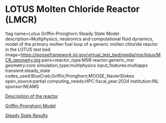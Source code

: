 # LOTUS Molten Chloride Reactor (LMCR)

!tag name=Lotus Griffin-Pronghorn Steady State Model
     description=Multiphysics, neutronics and computational fluid dynamics, model of the primary molten fuel loop of a generic molten chloride reactor in the LOTUS test bed
     image=https://mooseframework.inl.gov/virtual_test_bed/media/msr/lotus/MCR_geometry.jpg
     pairs=reactor_type:MSR
                       reactor:generic_msr
                       geometry:core
                       simulation_type:multiphysics
                       input_features:multiapps
                       transient:steady_state
                       codes_used:BlueCrab;Griffin;Pronghorn;MOOSE_NavierStokes
                       open_source:partial
                       computing_needs:HPC
                       fiscal_year:2024
                       institution:INL
                       sponsor:NEAMS

[Description of the reactor](lotus_description.md)

[Griffin-Pronghorn Model](lotus_multiphysics_model.md)

[Steady State Results](lotus_results.md)

